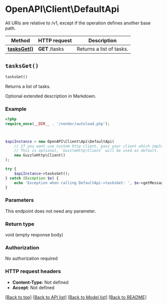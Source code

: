 # OpenAPI\Client\DefaultApi

All URIs are relative to /v1, except if the operation defines another base path.

| Method | HTTP request | Description |
| ------------- | ------------- | ------------- |
| [**tasksGet()**](DefaultApi.md#tasksGet) | **GET** /tasks | Returns a list of tasks. |


## `tasksGet()`

```php
tasksGet()
```

Returns a list of tasks.

Optional extended description in Markdown.

### Example

```php
<?php
require_once(__DIR__ . '/vendor/autoload.php');



$apiInstance = new OpenAPI\Client\Api\DefaultApi(
    // If you want use custom http client, pass your client which implements `GuzzleHttp\ClientInterface`.
    // This is optional, `GuzzleHttp\Client` will be used as default.
    new GuzzleHttp\Client()
);

try {
    $apiInstance->tasksGet();
} catch (Exception $e) {
    echo 'Exception when calling DefaultApi->tasksGet: ', $e->getMessage(), PHP_EOL;
}
```

### Parameters

This endpoint does not need any parameter.

### Return type

void (empty response body)

### Authorization

No authorization required

### HTTP request headers

- **Content-Type**: Not defined
- **Accept**: Not defined

[[Back to top]](#) [[Back to API list]](../../README.md#endpoints)
[[Back to Model list]](../../README.md#models)
[[Back to README]](../../README.md)
